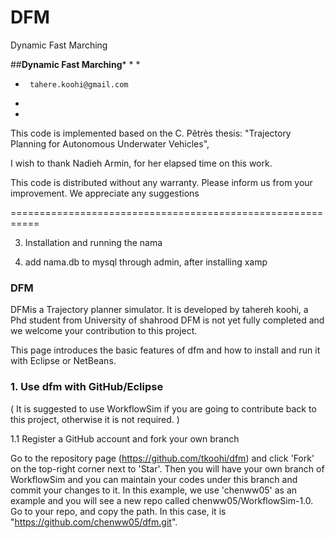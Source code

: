 DFM
===

Dynamic Fast Marching




##**************Dynamic Fast Marching***************
 *
 *

 *      tahere.koohi@gmail.com
 *      
 *
 



This code is implemented based on the C. Pêtrès thesis: "Trajectory Planning for Autonomous Underwater Vehicles",

I wish to thank Nadieh Armin, for her elapsed time on this work.

This code is distributed without any warranty. Please inform us from your improvement. We appreciate any suggestions


===========================================================


3. Installation and running the nama

1. add nama.db to mysql through admin, after installing xamp


### DFM


DFMis a Trajectory planner simulator. It is developed by tahereh koohi, a Phd student from University of shahrood 
DFM is not yet fully completed and we welcome your contribution to this project. 

This page introduces the basic features of dfm and how to install and run it with Eclipse or NetBeans.

### 1. Use dfm with GitHub/Eclipse

( It is suggested to use WorkflowSim if you are going to contribute back to this project, otherwise it is not required. )


1.1 Register a GitHub account and fork your own branch

Go to the repository page (https://github.com/tkoohi/dfm) and click 'Fork' on the top-right corner next to 'Star'. Then you will have your own branch of WorkflowSim and you can maintain your codes under this branch and commit your changes to it. In this example, we use 'chenww05' as an example and you will see a new repo called chenww05/WorkflowSim-1.0. Go to your repo, and copy the path. In this case, it is "https://github.com/chenww05/dfm.git". 


